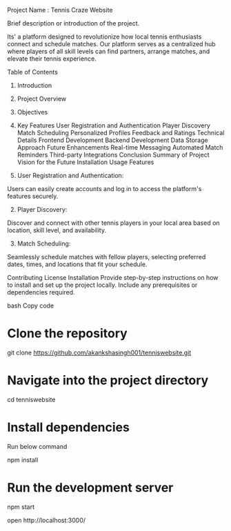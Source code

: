 Project Name : Tennis Craze Website

Brief description or introduction of the project.

Its' a platform designed to revolutionize how local tennis enthusiasts connect and schedule matches. Our platform serves as a centralized hub where players of all skill levels can find partners, arrange matches, and elevate their tennis experience.

Table of Contents

1. Introduction
2. Project Overview
3. Objectives
4. Key Features
   User Registration and Authentication
   Player Discovery
   Match Scheduling
   Personalized Profiles
   Feedback and Ratings
   Technical Details
   Frontend Development
   Backend Development
   Data Storage Approach
   Future Enhancements
   Real-time Messaging
   Automated Match Reminders
   Third-party Integrations
   Conclusion
   Summary of Project
   Vision for the Future
   Installation
   Usage
   Features

5. User Registration and Authentication:

Users can easily create accounts and log in to access the platform's features securely.

2. Player Discovery:

Discover and connect with other tennis players in your local area based on location, skill level, and availability.

3. Match Scheduling:

Seamlessly schedule matches with fellow players, selecting preferred dates, times, and locations that fit your schedule.

Contributing
License
Installation
Provide step-by-step instructions on how to install and set up the project locally. Include any prerequisites or dependencies required.

bash
Copy code

# Clone the repository

git clone https://github.com/akankshasingh001/tenniswebsite.git

# Navigate into the project directory

cd tenniswebsite

# Install dependencies

Run below command

npm install

# Run the development server

npm start

open http://localhost:3000/
